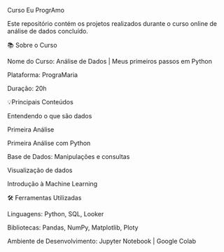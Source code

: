 Curso Eu ProgrAmo

Este repositório contém os projetos realizados durante o curso online de análise de dados concluído.

📚 Sobre o Curso


Nome do Curso: Análise de Dados | Meus primeiros passos em Python

Plataforma: PrograMaria

Duração: 20h

💡Principais Conteúdos


Entendendo o que são dados

Primeira Análise

Primeira Análise com Python

Base de Dados: Manipulações e consultas

Visualização de dados

Introdução à Machine Learning


🛠 Ferramentas Utilizadas


Linguagens: Python, SQL, Looker

Bibliotecas: Pandas, NumPy, Matplotlib, Ploty

Ambiente de Desenvolvimento: Jupyter Notebook | Google Colab
